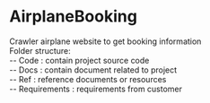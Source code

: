 # AirplaneBooking
Crawler airplane website to get booking information <br>
Folder structure: <br>
-- Code : contain project source code <br>
-- Docs : contain document related to project <br>
-- Ref  : reference documents or resources <br>
-- Requirements : requirements from customer <br>
